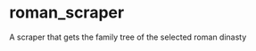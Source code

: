 # roman_scraper

<!--
#field
Learning

#groups
Sapienza

#languages
Java

#frames and libs
Selenium

-->

A scraper that gets the family tree of the selected roman dinasty

